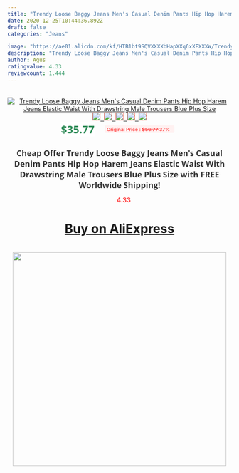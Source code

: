 ```yaml
---
title: "Trendy Loose Baggy Jeans Men's Casual Denim Pants Hip Hop Harem Jeans Elastic Waist With Drawstring Male Trousers Blue Plus Size"
date: 2020-12-25T10:44:36.892Z
draft: false
categories: "Jeans"

image: "https://ae01.alicdn.com/kf/HTB1bt9SQVXXXXbHapXXq6xXFXXXW/Trendy-Loose-Baggy-Jeans-Men-s-Casual-Denim-Pants-Hip-Hop-Harem-Jeans-Elastic-Waist-with.jpg"
description: "Trendy Loose Baggy Jeans Men's Casual Denim Pants Hip Hop Harem Jeans Elastic Waist With Drawstring Male Trousers Blue Plus Size"
author: Agus
ratingvalue: 4.33
reviewcount: 1.444
---
```

<br>
<div style="text-align: center;">
<a href="https://s.click.aliexpress.com/e/_APe98t" target="_blank" rel="nofollow noopener noreferrer"><img alt="Trendy Loose Baggy Jeans Men's Casual Denim Pants Hip Hop Harem Jeans Elastic Waist With Drawstring Male Trousers Blue Plus Size" class="magnifier-image" src="https://ae01.alicdn.com/kf/HTB1bt9SQVXXXXbHapXXq6xXFXXXW/Trendy-Loose-Baggy-Jeans-Men-s-Casual-Denim-Pants-Hip-Hop-Harem-Jeans-Elastic-Waist-with.jpg_640x640.jpg">
<br>
<img style="border:1px solid salmon" src="https://ae01.alicdn.com/kf/HTB1bt9SQVXXXXbHapXXq6xXFXXXW/Trendy-Loose-Baggy-Jeans-Men-s-Casual-Denim-Pants-Hip-Hop-Harem-Jeans-Elastic-Waist-with.jpg_120x120.jpg">&nbsp;&nbsp;<img style="border:1px solid salmon" src="https://ae01.alicdn.com/kf/HTB1yMvuQVXXXXaXXFXXq6xXFXXXa/Trendy-Loose-Baggy-Jeans-Men-s-Casual-Denim-Pants-Hip-Hop-Harem-Jeans-Elastic-Waist-with.jpg_120x120.jpg">&nbsp;&nbsp;<img style="border:1px solid salmon" src="https://ae01.alicdn.com/kf/HTB1QAjJQVXXXXcQXXXXq6xXFXXX1/Trendy-Loose-Baggy-Jeans-Men-s-Casual-Denim-Pants-Hip-Hop-Harem-Jeans-Elastic-Waist-with.jpg_120x120.jpg">&nbsp;&nbsp;<img style="border:1px solid salmon" src="https://ae01.alicdn.com/kf/HTB1l0S6QVXXXXaFapXXq6xXFXXXC/Trendy-Loose-Baggy-Jeans-Men-s-Casual-Denim-Pants-Hip-Hop-Harem-Jeans-Elastic-Waist-with.jpg_120x120.jpg">&nbsp;&nbsp;<img style="border:1px solid salmon" src="https://ae01.alicdn.com/kf/HTB1MobMQVXXXXa.XXXXq6xXFXXX1/Trendy-Loose-Baggy-Jeans-Men-s-Casual-Denim-Pants-Hip-Hop-Harem-Jeans-Elastic-Waist-with.jpg_120x120.jpg"></a></div><br0>
<div style="text-align: center;"><span style="background-color: white; border: 0px; box-sizing: border-box; color: seagreen; display: inline-block; font-family: &quot;open sans&quot; , &quot;arial&quot; , &quot;helvetica&quot; , sans-serif , &quot;heiti&quot;; font-size: 24px; font-stretch: inherit; font-weight: 700; line-height: inherit; margin: 0px 10px 0px 0px; padding: 0px; vertical-align: middle;">$35.77 </span>
<span style="background: rgb(255 , 241 , 241); border-radius: 3px; border: 0px; box-sizing: border-box; color: #ff4747; display: inline-block; font-family: inherit; font-size: 12px; font-stretch: inherit; font-style: inherit; font-variant: inherit; font-weight: 600; line-height: inherit; margin: 0px; padding: 2px 5px; transform: scale(0.9); vertical-align: middle;">Original Price : <b style="text-decoration: line-through;">$56.77 </b> 37%&nbsp;&nbsp;</span></div>
<h1 style="color: #333333; display: inline-block; font-family: &quot;open sans&quot; , &quot;arial&quot; , &quot;helvetica&quot; , sans-serif , &quot;heiti&quot;; font-size: 18px; font-stretch: inherit; font-weight: 700; text-align: center;">Cheap Offer Trendy Loose Baggy Jeans Men's Casual Denim Pants Hip Hop Harem Jeans Elastic Waist With Drawstring Male Trousers Blue Plus Size with FREE Worldwide Shipping!</h1>
<div style="color: #ff4747; text-align: center;">
<img src="https://4.bp.blogspot.com/-M0ZcTcb-5uY/XleCXlxnR4I/AAAAAAAAAEc/OrjgMkXV1oMQFaCRZj5HQwOCBcu3w1FegCPcBGAYYCw/s1600/star.png" style="height: 15px;">&nbsp;<b>4.33</b></div>
<div class="button_cont" align="center"><a class="buynow_a" href="https://s.click.aliexpress.com/e/_APe98t" target="_blank" rel="nofollow noopener noreferrer"><H1>Buy on AliExpress</H1></a></div><br>
<div class="separator" style="clear: both; text-align: center;">
<img src="https://lh3.googleusercontent.com/-pTy5HemUv9M/XlePHvY0dAI/AAAAAAAAAE4/0nX5iRUoIWY8eMW9Dpxeirr157OZliDIgCLcBGAsYHQ/s1600/badge.gif" width="480">
</div>

